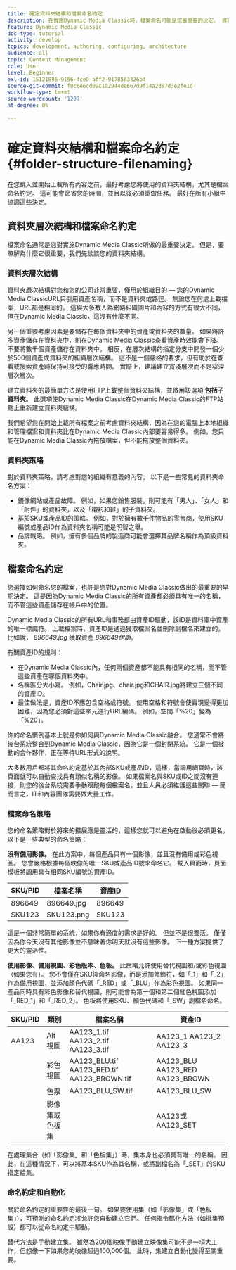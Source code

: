 ```yaml
---
title: 確定資料夾結構和檔案命名約定
description: 在實施Dynamic Media Classic時，檔案命名可能是您最重要的決定。 資料夾結構同樣重要。 瞭解為什麼對資料夾結構和檔案名採取如此重要和可能的方法。
feature: Dynamic Media Classic
doc-type: tutorial
activity: develop
topics: development, authoring, configuring, architecture
audience: all
topic: Content Management
role: User
level: Beginner
exl-id: 15121896-9196-4ce0-aff2-9178563326b4
source-git-commit: f0c6e6cd09c1a2944de667d9f14a2d87d3e2fe1d
workflow-type: tm+mt
source-wordcount: '1207'
ht-degree: 0%

---
```


# 確定資料夾結構和檔案命名約定 {#folder-structure-filenaming}

在您跳入並開始上載所有內容之前，最好考慮您將使用的資料夾結構，尤其是檔案命名約定。 這可能會節省您的時間，並且以後必須重做任務。 最好在所有小組中協調這些決定。

## 資料夾層次結構和檔案命名約定

檔案命名通常是您對實施Dynamic Media Classic所做的最重要決定。 但是，要瞭解為什麼它很重要，我們先談談您的資料夾結構。

### 資料夾層次結構

資料夾層次結構對您和您的公司非常重要，僅用於組織目的 — 您的Dynamic Media ClassicURL只引用資產名稱，而不是資料夾或路徑。 無論您在何處上載檔案，URL都是相同的。 這與大多數人為網路組織圖片和內容的方式有很大不同，但在Dynamic Media Classic，這沒有什麼不同。

另一個重要考慮因素是要儲存在每個資料夾中的資產或資料夾的數量。 如果將許多資產儲存在資料夾中，則在Dynamic Media Classic查看資產時效能會下降。 不要將數千個資產儲存在資料夾中。 相反，在層次結構的指定分支中開發一個少於500個資產或資料夾的組織層次結構。 這不是一個嚴格的要求，但有助於在查看或搜索資產時保持可接受的響應時間。 實際上，建議建立寬淺層次而不是窄深層次層次。

建立資料夾的最簡單方法是使用FTP上載整個資料夾結構，並啟用該選項 **包括子資料夾**。 此選項使Dynamic Media Classic在Dynamic Media Classic的FTP站點上重新建立資料夾結構。

我們希望您在開始上載所有檔案之前考慮資料夾結構，因為在您的電腦上本地組織和管理檔案和資料夾比在Dynamic Media Classic內部要容易得多。 例如，您只能在Dynamic Media Classic內拖放檔案，但不能拖放整個資料夾。

### 資料夾策略

對於資料夾策略，請考慮對您的組織有意義的內容。 以下是一些常見的資料夾命名方案：

- 鏡像網站或產品故障。 例如，如果您銷售服裝，則可能有「男人」、「女人」和「附件」的資料夾，以及「襯衫和鞋」的子資料夾。
- 基於SKU或產品ID的策略。 例如，對於擁有數千件物品的零售商，使用SKU編號或產品ID作為資料夾名稱可能是明智之舉。
- 品牌戰略。 例如，擁有多個品牌的製造商可能會選擇其品牌名稱作為頂級資料夾。

## 檔案命名約定

您選擇如何命名您的檔案，也許是您對Dynamic Media Classic做出的最重要的早期決定。 這是因為Dynamic Media Classic的所有資產都必須具有唯一的名稱，而不管這些資產儲存在帳戶中的位置。

Dynamic Media Classic的所有URL和事務都由資產ID驅動，該ID是資料庫中資產的唯一標識符。 上載檔案時，資產ID是通過獲取檔案名並刪除副檔名來建立的。 比如說， _896649.jpg_ 獲取資產 _896649伊朗_。

有關資產ID的規則：

- 在Dynamic Media Classic內，任何兩個資產都不能具有相同的名稱，而不管這些資產在哪個資料夾中。
- 名稱區分大小寫。 例如，Chair.jpg、chair.jpg和CHAIR.jpg將建立三個不同的資產ID。
- 最佳做法是，資產ID不應包含空格或符號。 使用空格和符號會使實現變得更加困難，因為您必須對這些字元進行URL編碼。 例如，空間「%20」變為「%20」。

你的命名慣例基本上就是你如何與Dynamic Media Classic融合。 您通常不會將後台系統整合到Dynamic Media Classic，因為它是一個封閉系統。 它是一個被動的合作夥伴，正在等待URL形式的說明。

大多數用戶都將其命名約定基於其內部SKU或產品ID，這樣，當調用網頁時，該頁面就可以自動查找具有類似名稱的影像。 如果檔案名與SKU或ID之間沒有連接，則您的後台系統需要手動跟蹤每個檔案名，並且人員必須維護這些關聯 — 簡而言之，IT和內容團隊需要做大量工作。

### 檔案命名策略

您的命名策略對於將來的擴展應是靈活的，這樣您就可以避免在啟動後必須更名。 以下是一些典型的命名策略：

**沒有備用影像。** 在此方案中，每個產品只有一個影像，並且沒有備用或彩色視圖。 您會嚴格根據每個映像的唯一SKU或產品ID號來命名它。 載入頁面時，頁面模板將調用具有相同SKU編號的資產ID。

| SKU/PID | 檔案名稱 | 資產ID |
| ------- | ---------- | -------- |
| 896649 | 896649.jpg | 896649 |
| SKU123 | SKU123.png | SKU123 |

這是一個非常簡單的系統，如果你有適度的需求是好的。 但並不是很靈活。 僅僅因為你今天沒有其他影像並不意味著你明天就沒有這些影像。 下一種方案提供了更大的靈活性。

**使用影像、備用視圖、彩色版本、色板。** 此策略允許使用替代視圖和/或彩色視圖（如果您有）。 您不會僅在SKU後命名影像，而是添加修飾符，如「_1」和「_2」作為備用視圖，並添加顏色代碼「_RED」或「_BLU」作為彩色視圖。 如果同一產品同時具有彩色影像和替代視圖，則可能會為第一個和第二個紅色視圖添加「_RED_1」和「_RED_2」。 色板將使用SKU、顏色代碼和「_SW」副檔名命名。

| SKU/PID | 類別 | 檔案名稱 | 資產ID |
| ------- | ----------------------- | ------------------------------------------- | ------------------------------- |
| AA123 | Alt視圖 | AA123_1.tif AA123_2.tif AA123_3.tif | AA123_1 AA123_2 AA123_3 |
|  | 彩色視圖 | AA123_BLU.tif AA123_RED.tif AA123_BROWN.tif | AA123_BLU AA123_RED AA123_BROWN |
|  | 色票 | AA123_BLU_SW.tif | AA123_BLU_SW |
|  | 影像集或色板集 |  | AA123或AA123_SET | — |

在處理集合（如「影像集」和「色板集」）時，集本身也必須具有唯一的名稱。 因此，在這種情況下，可以將基本SKU作為其名稱，或將副檔名為「_SET」的SKU指定給集。

### 命名約定和自動化

關於命名約定的重要性的最後一句。 如果要使用集（如「影像集」或「色板集」），可預測的命名約定將允許您自動建立它們。 任何指令碼化方法（如批集預設）都可以從命名約定中驅動。

替代方法是手動建立集。 雖然為200個映像手動建立映像集可能不是一項大工作，但想像一下如果您的映像超過100,000個。 此時，集建立自動化變得至關重要。
